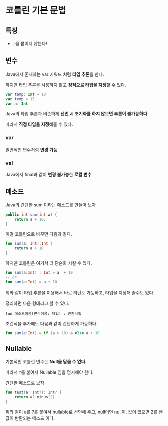 # 코틀린 기본 문법

## 특징

- `;`을 붙이지 않는다!

## 변수

Java에서 존재하는 var 키워드 처럼 **타입 추론**을 한다.

하지만 타입 추론을 사용하지 않고 **정적으로 타입을 지정**할 수 있다.

``` kotlin
var temp: Int = 10
var temp = 15
var a: Int
```

Java의 타입 추론과 비슷하게 **선언 시 초기화를 하지 않으면 추론이 불가능하다**

따라서 **직접 타입을 지정**해줄 수 있다.

### var

일반적인 변수처럼 **변경 가능**

### val

Java에서 final과 같이 **변경 불가능**한 **로컬 변수**

## 메소드

Java의 간단한 sum 이라는 메소드를 만들어 보자

``` java
public int sum(int a) {
    return a + 10;
}
```

이걸 코틀린으로 바꾸면 다음과 같다.

``` kotlin
fun sum(a: Int):Int {
    return a + 10
}
```

하지만 코틀린은 여기서 더 단순화 시킬 수 있다.

``` kotlin
fun sum(a:Int) : Int = a  + 10
// or
fun sum(a:Int) = a + 10
```

위와 같이 타입 추론을 이용해서 바로 리턴도 가능하고, 타입을 지정해 줄수도 있다.

정리하면 다음 형태라고 할 수 있다.

`fun 메소드이름(변수이름: 타입) : 반환타입`

조건식을 추가해도 다음과 같이 간단하게 가능하다.

``` kotlin
fun sum(a:Int) = if (a > 10) a else a + 10
```

## Nullable

기본적인 코틀린 변수는 **Null을 담을 수 없다.**

따라서 `?`를 붙여서 Nullable 임을 명시해야 한다.

간단한 메소드로 보자

``` kotlin
fun test(a: Int?): Int? {
    return a?.minus(2)
}
```

위와 같이 a를 ?를 붙여서 nullable로 선언해 주고, null이면 null이, 값이 있으면 2를 뺀 값이 반환되는 메소드 이다.	